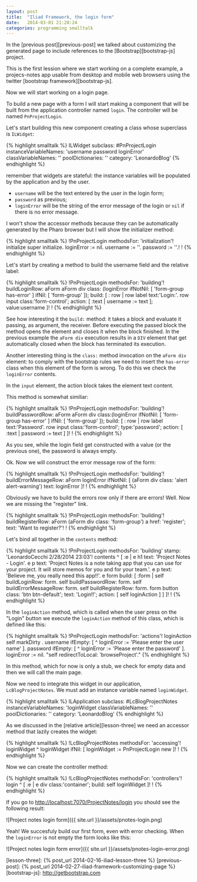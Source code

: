 ```yaml
---
layout: post
title:  "Iliad Framework, the login form"
date:   2014-03-01 21:28:24
categories: programming smalltalk
---
```


In the [previous post][previous-post] we talked about customizing the
generated page to include references to the [Bootstrap][bootstrap-js]
project.

This is the first lession where we start working on a complete
example, a projecs-notes app usable from desktop and mobile web
browsers using the twitter [bootstrap framework][bootstrap-js].

Now we will start working on a login page.

To build a new page with a form I will start making a component that
will be built from the application controller named `login`. The
controller will be named `PnProjectLogin`.

Let's start building this new component creating a class whose
superclass is `ILWidget`:

{% highlight smalltalk %}
ILWidget subclass: #PnProjectLogin
	instanceVariableNames: 'username password loginError'
	classVariableNames: ''
	poolDictionaries: ''
	category: 'LeonardoBlog'
{% endhighlight %}

remember that widgets are stateful: the instance variables will be
populated by the application and by the user.

* `username` will be the text entered by the user in the login form;
* `password` as previous;
* `loginError` will be the string of the error message of the login or
  `nil` if there is no error message.

I won't show the accessor methods because they can be automatically
generated by the Pharo browser but I will show the initializer method:

{% highlight smalltalk %}
!PnProjectLogin methodsFor: 'initialization'!
initialize
	super initialize.
	loginError := nil.
	username := ''.
	password := ''.! !
{% endhighlight %}

Let's start by creating a method to build the username field and the
relative label:

{% highlight smalltalk %}
!PnProjectLogin methodsFor: 'building'!
buildLoginRow: aForm
	aForm div class: (loginError ifNotNil: [ 'form-group has-error' ] ifNil:  [ 'form-group' ]);
			build: [ : row | 
				row label text:'Login:'.
				row input class:'form-control'; action: [ :text | username := text ]; value:username ]! !
{% endhighlight %}

See how interesting it the `build:` method: it takes a block and
evaluate it passing, as argument, the receiver. Before executing the
passed block the method opens the element and closes it when the block
finished. In the previous example the `aForm div` execution results in
a `DIV` element that get automatically closed when the block has
terminated its execution.

Another interesting thing is the `class:` method invocation on the
`aForm div` element: to comply with the bootstrap rules we need to
insert the `has-error` class when this element of the form is
wrong. To do this we check the `loginError` contents.

In the `input` element, the action block takes the element text
content.

This method is somewhat similiar:

{% highlight smalltalk %}
!PnProjectLogin methodsFor: 'building'!
buildPasswordRow: aForm
	aForm div class:(loginError ifNotNil: [ 'form-group has-error' ] ifNil:  [ 'form-group' ]);
			build: [ : row |
				row label text:'Password'.
				row input class:'form-control'; type:'password'; action: [ :text | password := text ] ]! !
{% endhighlight %}

As you see, while the login field get constructed with a value (or the
previous one), the password is always empty.

Ok. Now we will construct the error message row of the form:

{% highlight smalltalk %}
!PnProjectLogin methodsFor: 'building'!
buildErrorMessageRow: aForm
	loginError ifNotNil: [
	(aForm div class: 'alert alert-warning') text: loginError ]! !
{% endhighlight %}

Obviously we have to build the errors row only if there are errors!
Well. Now we are missing the "register" link.

{% highlight smalltalk %}
!PnProjectLogin methodsFor: 'building'!
buildRegisterRow: aForm
	(aForm div class: 'form-group') a
		href: 'register';
		text: 'Want to register?'! !
{% endhighlight %}

Let's bind all together in the `contents` method:

{% highlight smalltalk %}
!PnProjectLogin methodsFor: 'building' stamp: 'LeonardoCecchi 2/28/2014 23:03'!
contents
	^ [ :e | 
	e h1 text: 'Project Notes - Login'.
	e p
		text:
			'Project Notes is a note taking app that you
			can use for your project. It will store memos for
			you and for your team.'.
	e p text: 'Believe me, you really need this app!!'.
	e form
		build: [ :form | 
			self buildLoginRow: form.
			self buildPasswordRow: form.
			self buildErrorMessageRow: form.
			self buildRegisterRow: form.
			form button
				class: 'btn btn-default';
				text: 'Login!!';
				action: [ self loginAction ] ] ]! !
{% endhighlight %}

In the `loginAction` method, which is called when the user press on
the "Login" button we execute the `loginAction` method of this class,
which is defined like this:

{% highlight smalltalk %}
!PnProjectLogin methodsFor: 'actions'!
loginAction
	self markDirty .
	username ifEmpty: [ ^ loginError := 'Please enter the user name' ].
	password ifEmpty: [ ^ loginError := 'Please enter the password' ].
	loginError := nil.
	"self redirectToLocal: 'browseProject'."
{% endhighlight %}

In this method, which for now is only a stub, we check for empty data
and then we will call the main page.

Now we need to integrate this widget in our application,
`LcBlogProjectNotes`. We must add an instance variable named `loginWidget`.

{% highlight smalltalk %}
ILApplication subclass: #LcBlogProjectNotes
	instanceVariableNames: 'loginWidget
	classVariableNames: ''
	poolDictionaries: ''
	category: 'LeonardoBlog'
{% endhighlight %}

As we discussed in the [relative article][lesson-three] we need an
accessor method that lazily creates the widget:

{% highlight smalltalk %}
!LcBlogProjectNotes methodsFor: 'accessing'!
loginWidget
	^ loginWidget ifNil: [ loginWidget := PnProjectLogin new ]! !
{% endhighlight %}

Now we can create the controller method:

{% highlight smalltalk %}
!LcBlogProjectNotes methodsFor: 'controllers'!
login
	^ [ :e | e div class:'container'; build: self loginWidget ]! !
{% endhighlight %}

If you go to
[http://localhost:7070/ProjectNotes/login](http://localhost:7070/ProjectNotes/login)
you should see the following result:

![Project notes login form]({{ site.url }}/assets/pnotes-login.png)

Yeah! We succesfuly build our first form, even with error checking.
When the `loginError` is not empty the form looks like this:

![Project notes login form error]({{ site.url }}/assets/pnotes-login-error.png)


[lesson-three]: {% post_url 2014-02-16-iliad-lesson-three %}
[previous-post]: {% post_url 2014-02-27-iliad-framework-customizing-page %}
[bootstrap-js]: http://getbootstrap.com
